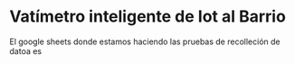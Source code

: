 # Vatímetro inteligente de Iot al Barrio

El google sheets donde estamos haciendo las pruebas de recolleción de datoa es <link>

